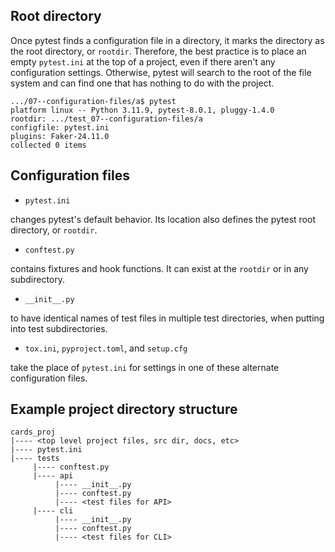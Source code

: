 ## Root directory

Once pytest finds a configuration file in a directory, it marks the directory as the root directory, or `rootdir`.
Therefore, the best practice is to place an empty `pytest.ini` at the top of a project, even if there aren't any configuration settings.
Otherwise, pytest will search to the root of the file system and can find one that has nothing to do with the project.

```unix
.../07--configuration-files/a$ pytest
platform linux -- Python 3.11.9, pytest-8.0.1, pluggy-1.4.0
rootdir: .../test_07--configuration-files/a
configfile: pytest.ini
plugins: Faker-24.11.0
collected 0 items
```

## Configuration files

- `pytest.ini`

changes pytest's default behavior. 
Its location also defines the pytest root directory, or `rootdir`.

- `conftest.py`

contains fixtures and hook functions.
It can exist at the `rootdir` or in any subdirectory.

- `__init__.py`

to have identical names of test files in multiple test directories, when putting into test subdirectories.

- `tox.ini`, `pyproject.toml`, and `setup.cfg`

take the place of `pytest.ini` for settings in one of these alternate configuration files.

## Example project directory structure
```
cards_proj
|---- <top level project files, src dir, docs, etc>
|---- pytest.ini
|---- tests
     |---- conftest.py
     |---- api
          |---- __init__.py
          |---- conftest.py
          |---- <test files for API>
     |---- cli
          |---- __init__.py
          |---- conftest.py
          |---- <test files for CLI>
```